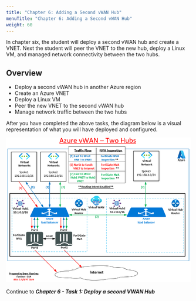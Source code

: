 ```yaml
---
title: "Chapter 6: Adding a Second vWAN Hub"
menuTitle: "Chapter 6: Adding a Second vWAN Hub"
weight: 60
---
```



In chapter six, the student will deploy a second vWAN hub and create a VNET.  Next the student will peer the VNET to the new hub, deploy a Linux VM, and managed network connectivity between the two hubs.

## Overview
- Deploy a second vWAN hub in another Azure region
- Create an Azure VNET
- Deploy a Linux VM
- Peer the new VNET to the second vWAN hub
- Manage network traffic between the two hubs

After you have completed the above tasks, the diagram below is a visual representation of what you will have deployed and configured.

![](../images/1_1-az-vwan-second-hub-ra.PNG)

Continue to ***Chapter 6 - Task 1: Deploy a second VWAN Hub***
